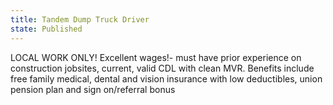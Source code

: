 ```yaml
---
title: Tandem Dump Truck Driver
state: Published
---
```

LOCAL WORK ONLY!  Excellent wages!- must have prior experience on construction jobsites, current, valid CDL with clean MVR. Benefits include free family medical, dental and vision insurance with low deductibles, union pension plan and sign on/referral bonus 